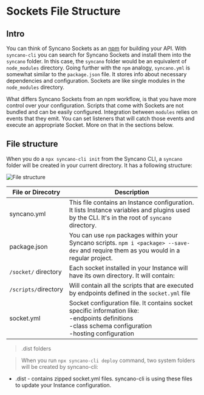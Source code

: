 # Sockets File Structure

## Intro
You can think of Syncano Sockets as an [npm](https://www.npmjs.com/) for building your API. With `syncano-cli` you can search for Syncano Sockets and install them into the `syncano` folder. In this case, the `syncano` folder would be an equivalent of `node_modules` directory. Going further with the `npm` analogy, `syncano.yml` is somewhat similar to the `package.json` file. It stores info about necessary dependencies and configuration. Sockets are like single modules in the `node_modules` directory.

What differs Syncano Sockets from an npm workflow, is that you have more control over your configuration. Scripts that come with Sockets are not bundled and can be easily configured. Integration between `modules` relies on events that they emit. You can set listeners that will catch those events and execute an appropriate Socket. More on that in the sections below.

## File structure
When you do a `npx syncano-cli init` from the Syncano CLI, a `syncano` folder will be created in your current directory. It has a following structure:

![File structure](building-sockets/syncano-socket-structure.png)

|File or Direcotry|Description|
|---|---|
|syncano.yml|This file contains an Instance configuration. It lists Instance variables and plugins used by the CLI. It's in the root of `syncano` directory.|
|package.json|You can use `npm` packages within your Syncano scripts. `npm i <package> --save-dev` and require them as you would in a regular project.|
|`/socket/` directory|Each socket installed in your Instance will have its own directory. It will contain:|
|`/scripts/`directory|Will contain all the scripts that are executed by endpoints defined in the `socket.yml` file|
|socket.yml|Socket configuration file. It contains socket specific information like:<br/>-endpoints definitions<br/>-class schema configuration<br/>-hosting configuration|


> .dist folders

> When you run `npx syncano-cli deploy` command, two system folders will be created by syncano-cli:
- .dist - contains zipped socket.yml files. syncano-cli is using these files to update your Instance configuration.
